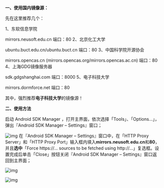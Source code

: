 **一、使用国内镜像源：**

先在这里推荐几个：

1、东软信息学院

mirrors.neusoft.edu.cn     端口：80
2、北京化工大学

ubuntu.buct.edu.cn/ubuntu.buct.cn  端口：80
3、中国科学院开源协会

mirrors.opencas.cn (mirrors.opencas.org/mirrors.opencas.ac.cn)    端口：80
4、上海GDG镜像服务器

sdk.gdgshanghai.com   端口：8000 
5、电子科技大学

mirrors.dormforce.net  端口：80

其中，强烈推荐**电子科技大学**的镜像源！

**二、使用方法**

启动 Android SDK Manager ，打开主界面，依次选择「Tools」、「Options…」，弹出『Android SDK Manager – Settings』窗口；

![img](http://img.blog.csdn.net/20170711113057775?watermark/2/text/aHR0cDovL2Jsb2cuY3Nkbi5uZXQvemR3X3d5bQ==/font/5a6L5L2T/fontsize/400/fill/I0JBQkFCMA==/dissolve/70/gravity/Center)
在『Android SDK Manager – Settings』窗口中，在「HTTP Proxy Server」和「HTTP Proxy Port」输入框内填入**mirrors.neusoft.edu.cn**和**80**，并且**选中**「Force https://… sources to be fetched using http://…」复选框。设置完成后单击「Close」按钮关闭『Android SDK Manager – Settings』窗口返回到主界面；

![img](http://img.blog.csdn.net/20170711113143808?watermark/2/text/aHR0cDovL2Jsb2cuY3Nkbi5uZXQvemR3X3d5bQ==/font/5a6L5L2T/fontsize/400/fill/I0JBQkFCMA==/dissolve/70/gravity/Center)

![img](http://img.blog.csdn.net/20170711113347724?watermark/2/text/aHR0cDovL2Jsb2cuY3Nkbi5uZXQvemR3X3d5bQ==/font/5a6L5L2T/fontsize/400/fill/I0JBQkFCMA==/dissolve/70/gravity/Center)